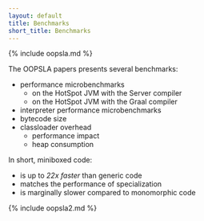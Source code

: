 ```yaml
---
layout: default
title: Benchmarks
short_title: Benchmarks
---
```


{% include oopsla.md %}

The OOPSLA papers presents several benchmarks:

* performance microbenchmarks
  * on the HotSpot JVM with the Server compiler
  * on the HotSpot JVM with the Graal compiler
* interpreter performance microbenchmarks
* bytecode size
* classloader overhead
  * performance impact
  * heap consumption

In short, miniboxed code:
* is up to *22x faster* than generic code
* matches the performance of specialization
* is marginally slower compared to monomorphic code

{% include oopsla2.md %}
